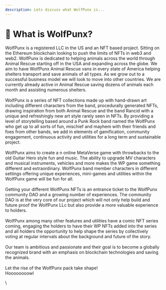 ```yaml
---
description: Lets discuss what WolfPunx is...
---
```


# 🐺 What is WolfPunx?

WolfPunx is a registered LLC in the US and an NFT based project. Sitting on the Ethereum blockchain looking to push the limits of NFTs in web3 and web2. WolfPunx is dedicated to helping animals across the world through Animal Rescue starting off in the USA and expanding across the globe. We aim to have WolfPunx Animal Rescue vans in every state of America helping shelters transport and save animals of all types. As we grow out to a successful business model we will look to move into other countries. We are currently already active in Animal Rescue saving dozens of animals each month and assisting numerous shelters.\
\
WolfPunx is a series of NFT collections made up with hand-drawn art including different characters from the band, procedurally generated NFTs, drawing inspiration from both Animal Rescue and the band Rancid with a unique and refreshingly new art style rarely seen in NFTs. By providing a level of storytelling based around a Punk Rock band named the WolfPunx who get up to all sorts of fun, mischief and mayhem with their friends and foes from other bands, we add in elements of gamification, community engagement, continuous activity and utilities for a long term and sustainable project.\
\
WolfPunx aims to create a n online MetaVerse game with throwbacks to the old Guitar Hero style fun and music. The ability to upgrade MV characters and musical instruments, vehicles and more makes the WP game something different and extraordinary. WolfPunx band member characters in different settings offering unique experiences, mini-games and utilities within the WolfPunx game will be fun for all.\
\
Getting your different WolfPunx NFTs is an entrance ticket to the WolfPunx community DAO and a growing number of experiences. The community DAO is at the very core of our project which will not only help build and future proof the WolfPunx LLc but also provide a more valuable experience to holders.\
\
WolfPunx among many other features and utilities have a comic NFT series coming, engaging the holders to have their WP NFTs added into the series and all holders the opportunity to help shape the series by collectively voting at regular intervals about the background and future of the story.\
\
Our team is ambitious and passionate and their goal is to become a globally recognized brand with an emphasis on blockchain technologies and saving the animals.\
\
Let the rise of the WolfPunx pack take shape!\
Hoooooooowl

\


